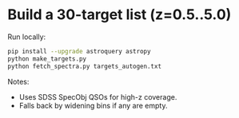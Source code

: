 # Build a 30-target list (z=0.5..5.0)

Run locally:

```bash
pip install --upgrade astroquery astropy
python make_targets.py
python fetch_spectra.py targets_autogen.txt
```

Notes:
- Uses SDSS SpecObj QSOs for high-z coverage.
- Falls back by widening bins if any are empty.
